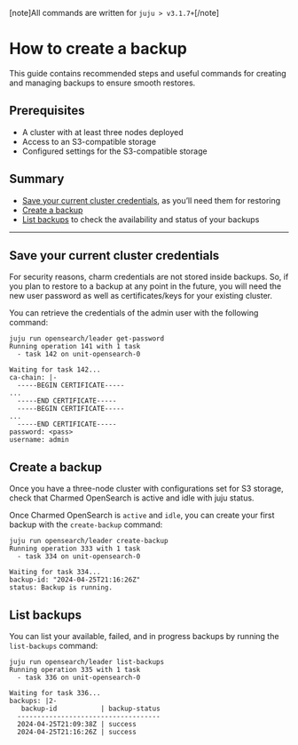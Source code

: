 [note]All commands are written for `juju > v3.1.7+`[/note]
# How to create a backup

This guide contains recommended steps and useful commands for creating and managing backups to ensure smooth restores.

## Prerequisites
* A cluster with at least three nodes deployed
* Access to an S3-compatible storage
* Configured settings for the S3-compatible storage

## Summary
* [Save your current cluster credentials](#save-your-current-cluster-credentials), as you’ll need them for restoring
* [Create a backup](#create-a-backup)
* [List backups](#list-backups) to check the availability and status of your backups

--- 
## Save your current cluster credentials

For security reasons, charm credentials are not stored inside backups. So, if you plan to restore to a backup at any point in the future, you will need the new user password as well as certificates/keys for your existing cluster.

You can retrieve the credentials of the admin user with the following command:

```none
juju run opensearch/leader get-password
Running operation 141 with 1 task
  - task 142 on unit-opensearch-0

Waiting for task 142...
ca-chain: |-
  -----BEGIN CERTIFICATE-----
...
  -----END CERTIFICATE-----
  -----BEGIN CERTIFICATE-----
...
  -----END CERTIFICATE-----
password: <pass>
username: admin
```

## Create a backup

Once you have a three-node cluster with configurations set for S3 storage, check that Charmed OpenSearch is active and idle with juju status.

Once Charmed OpenSearch is `active` and `idle`, you can create your first backup with the `create-backup` command:

```none
juju run opensearch/leader create-backup
Running operation 333 with 1 task
  - task 334 on unit-opensearch-0

Waiting for task 334...
backup-id: "2024-04-25T21:16:26Z"
status: Backup is running.
```

## List backups

You can list your available, failed, and in progress backups by running the `list-backups` command:

```
juju run opensearch/leader list-backups
Running operation 335 with 1 task
  - task 336 on unit-opensearch-0

Waiting for task 336...
backups: |2-
   backup-id           | backup-status
  ------------------------------------
  2024-04-25T21:09:38Z | success
  2024-04-25T21:16:26Z | success
```